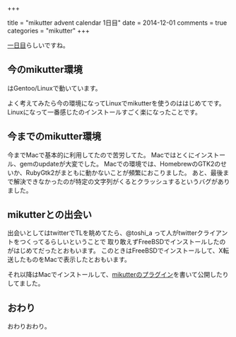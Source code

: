 +++

title = "mikutter advent calendar 1日目"
date = 2014-12-01
comments = true
categories = "mikutter"
+++

[一日目](http://www.adventar.org/calendar/401)らしいですね。

## 今のmikutter環境

はGentoo/Linuxで動いています。

よく考えてみたら今の環境になってLinuxでmikutterを使うのははじめてです。 Linuxになって一番感じたのインストールすごく楽になったことです。

## 今までのmikutter環境

今までMacで基本的に利用してたので苦労してた。 Macではとくにインストール、gemのupdateが大変でした。 Macでの環境では、HomebrewのGTK2のせいか、RubyGtk2がまともに動かないことが頻繁におこりました。 あと、最後まで解決できなかったのが特定の文字列がくるとクラッシュするというバグがありました。

## mikutterとの出会い

出会いとしてはtwitterでTLを眺めてたら、@toshi_a って人がtwitterクライアントをつくってるらしいということで 取り敢えずFreeBSDでインストールしたのがはじめてだったとおもいます。 このときはFreeBSDでインストールして、X転送したものをMacで表示したとおもいます。

それ以降はMacでインストールして、[mikutterのプラグイン](http://github.com/katsyoshi/fav)を書いて公開したりしてました。

## おわり

おわりおわり。



